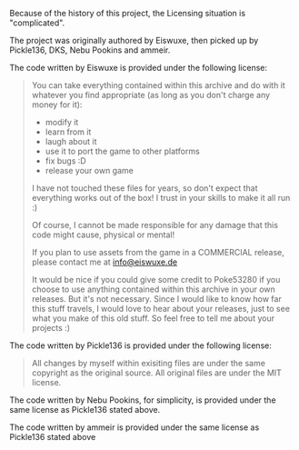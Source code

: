 Because of the history of this project, the Licensing situation is
"complicated".

The project was originally authored by Eiswuxe, then picked up by Pickle136, DKS, Nebu Pookins and ammeir.

The code written by Eiswuxe is provided under the following license:

> You can take everything contained within this archive and do with it whatever
> you find appropriate (as long as you don't charge any money for it):
> 
> - modify it
> - learn from it
> - laugh about it
> - use it to port the game to other platforms
> - fix bugs :D
> - release your own game
> 
> I have not touched these files for years, so don't expect that everything works
> out of the box! I trust in your skills to make it all run :)
> 
> Of course, I cannot be made responsible for any damage that this code might
> cause, physical or mental!
> 
> If you plan to use assets from the game in a COMMERCIAL release, please contact
> me at info@eiswuxe.de
> 
> It would be nice if you could give some credit to Poke53280 if you choose to use
> anything contained within this archive in your own releases. But it's not
> necessary. Since I would like to know how far this stuff travels, I would love
> to hear about your releases, just to see what you make of this old stuff. So
> feel free to tell me about your projects :)

The code written by Pickle136 is provided under the following license:

> All changes by myself within exisiting files are
> under the same copyright as the original source. All original files are under
> the MIT license.

The code written by Nebu Pookins, for simplicity, is provided under the same
license as Pickle136 stated above.

The code written by ammeir is provided under the same license as Pickle136 stated above




